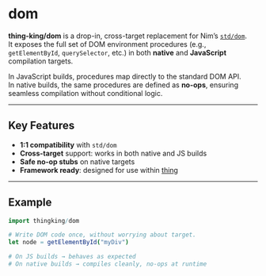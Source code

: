 # dom

**thing-king/dom** is a drop-in, cross-target replacement for Nim’s [`std/dom`](https://nim-lang.org/docs/dom.html).  
It exposes the full set of DOM environment procedures (e.g., `getElementById`, `querySelector`, etc.) in both **native** and **JavaScript** compilation targets.

In JavaScript builds, procedures map directly to the standard DOM API.  
In native builds, the same procedures are defined as **no-ops**, ensuring seamless compilation without conditional logic.

---

## Key Features
- **1:1 compatibility** with `std/dom`
- **Cross-target** support: works in both native and JS builds
- **Safe no-op stubs** on native targets
- **Framework ready**: designed for use within [thing](https://github.com/thing-king)

---

## Example

```nim
import thingking/dom

# Write DOM code once, without worrying about target.
let node = getElementById("myDiv")

# On JS builds → behaves as expected
# On native builds → compiles cleanly, no-ops at runtime
```
